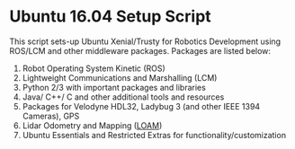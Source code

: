 # Ubuntu 16.04 Setup Script
This script sets-up Ubuntu Xenial/Trusty for Robotics Development using ROS/LCM and other middleware packages. Packages are listed below:
1. Robot Operating System Kinetic (ROS)
2. Lightweight Communications and Marshalling (LCM)
3. Python 2/3 with important packages and libraries
4. Java/ C++/ C and other additional tools and resources
5. Packages for Velodyne HDL32, Ladybug 3 (and other IEEE 1394 Cameras), GPS
6. Lidar Odometry and Mapping ([LOAM](https://github.com/laboshinl/loam_velodyne))
7. Ubuntu Essentials and Restricted Extras for functionality/customization 
